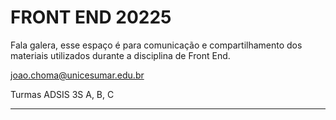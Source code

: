 # FRONT END 20225

Fala galera, esse espaço é para comunicação e compartilhamento dos materiais utilizados durante a disciplina de Front End.

joao.choma@unicesumar.edu.br

Turmas ADSIS 3S A, B, C

----

